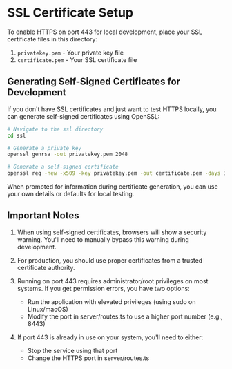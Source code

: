 # SSL Certificate Setup

To enable HTTPS on port 443 for local development, place your SSL certificate files in this directory:

1. `privatekey.pem` - Your private key file
2. `certificate.pem` - Your SSL certificate file

## Generating Self-Signed Certificates for Development

If you don't have SSL certificates and just want to test HTTPS locally, you can generate self-signed certificates using OpenSSL:

```bash
# Navigate to the ssl directory
cd ssl

# Generate a private key
openssl genrsa -out privatekey.pem 2048

# Generate a self-signed certificate
openssl req -new -x509 -key privatekey.pem -out certificate.pem -days 365
```

When prompted for information during certificate generation, you can use your own details or defaults for local testing.

## Important Notes

1. When using self-signed certificates, browsers will show a security warning. You'll need to manually bypass this warning during development.

2. For production, you should use proper certificates from a trusted certificate authority.

3. Running on port 443 requires administrator/root privileges on most systems. If you get permission errors, you have two options:
   - Run the application with elevated privileges (using sudo on Linux/macOS)
   - Modify the port in server/routes.ts to use a higher port number (e.g., 8443)

4. If port 443 is already in use on your system, you'll need to either:
   - Stop the service using that port
   - Change the HTTPS port in server/routes.ts